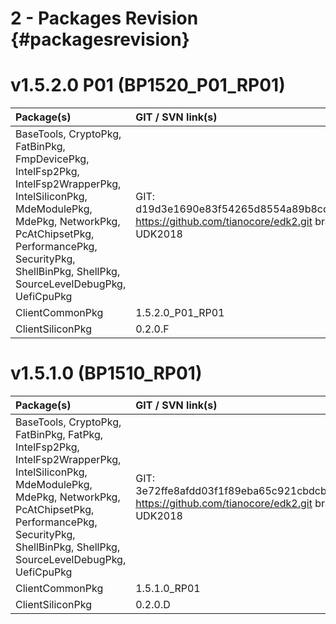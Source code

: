 2 - Packages Revision {#packagesrevision}
===
# v1.5.2.0 P01 (BP1520_P01_RP01)
| Package(s) | GIT / SVN link(s) |
| :--------- | :---------------- |
|BaseTools, CryptoPkg, FatBinPkg, FmpDevicePkg, IntelFsp2Pkg, IntelFsp2WrapperPkg, IntelSiliconPkg, MdeModulePkg, MdePkg, NetworkPkg, PcAtChipsetPkg, PerformancePkg, SecurityPkg, ShellBinPkg, ShellPkg, SourceLevelDebugPkg, UefiCpuPkg|GIT: d19d3e1690e83f54265d8554a89b8cdaecc9e916 https://github.com/tianocore/edk2.git branch UDK2018
|ClientCommonPkg|1.5.2.0_P01_RP01
|ClientSiliconPkg|0.2.0.F

# v1.5.1.0 (BP1510_RP01)
| Package(s) | GIT / SVN link(s) |
| :--------- | :---------------- |
|BaseTools, CryptoPkg, FatBinPkg, FatPkg, IntelFsp2Pkg, IntelFsp2WrapperPkg, IntelSiliconPkg, MdeModulePkg, MdePkg, NetworkPkg, PcAtChipsetPkg, PerformancePkg, SecurityPkg, ShellBinPkg, ShellPkg, SourceLevelDebugPkg, UefiCpuPkg|GIT: 3e72ffe8afdd03f1f89eba65c921cbdcb004cfee https://github.com/tianocore/edk2.git branch UDK2018
|ClientCommonPkg|1.5.1.0_RP01
|ClientSiliconPkg|0.2.0.D